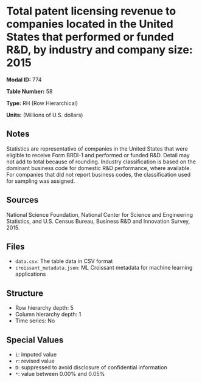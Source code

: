 # Total patent licensing revenue to companies located in the United States that performed or funded R&D, by industry and company size: 2015

**Modal ID:** 774

**Table Number:** 58

**Type:** RH (Row Hierarchical)

**Units:** (Millions of U.S. dollars)

## Notes

Statistics are representative of companies in the United States that were eligible to receive Form BRDI-1 and performed or funded R&D. Detail may not add to total because of rounding. Industry classification is based on the dominant business code for domestic R&D performance, where available. For companies that did not report business codes, the classification used for sampling was assigned.

## Sources

National Science Foundation, National Center for Science and Engineering Statistics, and U.S. Census Bureau, Business R&D and Innovation Survey, 2015.

## Files

- `data.csv`: The table data in CSV format
- `croissant_metadata.json`: ML Croissant metadata for machine learning applications

## Structure

- Row hierarchy depth: 5
- Column hierarchy depth: 1
- Time series: No

## Special Values

- `i`: imputed value
- `r`: revised value
- `D`: suppressed to avoid disclosure of confidential information
- `*`: value between 0.00% and 0.05%
